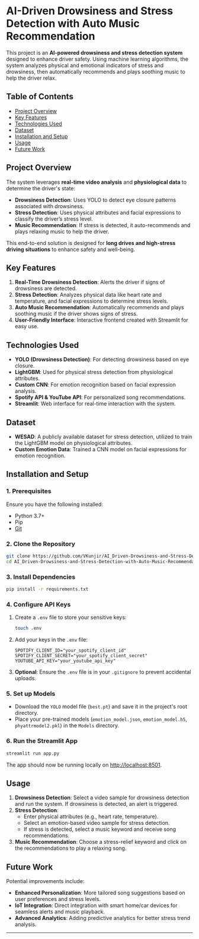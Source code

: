 # AI-Driven Drowsiness and Stress Detection with Auto Music Recommendation

This project is an **AI-powered drowsiness and stress detection system** designed to enhance driver safety. Using machine learning algorithms, the system analyzes physical and emotional indicators of stress and drowsiness, then automatically recommends and plays soothing music to help the driver relax.

## Table of Contents
- [Project Overview](#project-overview)
- [Key Features](#key-features)
- [Technologies Used](#technologies-used)
- [Dataset](#dataset)
- [Installation and Setup](#installation-and-setup)
- [Usage](#usage)
- [Future Work](#future-work)

## Project Overview
The system leverages **real-time video analysis** and **physiological data** to determine the driver's state:
- **Drowsiness Detection**: Uses YOLO to detect eye closure patterns associated with drowsiness.
- **Stress Detection**: Uses physical attributes and facial expressions to classify the driver’s stress level.
- **Music Recommendation**: If stress is detected, it auto-recommends and plays relaxing music to help the driver.

This end-to-end solution is designed for **long drives and high-stress driving situations** to enhance safety and well-being.

## Key Features
1. **Real-Time Drowsiness Detection**: Alerts the driver if signs of drowsiness are detected.
2. **Stress Detection**: Analyzes physical data like heart rate and temperature, and facial expressions to determine stress levels.
3. **Auto Music Recommendation**: Automatically recommends and plays soothing music if the driver shows signs of stress.
4. **User-Friendly Interface**: Interactive frontend created with Streamlit for easy use.

## Technologies Used
- **YOLO (Drowsiness Detection)**: For detecting drowsiness based on eye closure.
- **LightGBM**: Used for physical stress detection from physiological attributes.
- **Custom CNN**: For emotion recognition based on facial expression analysis.
- **Spotify API & YouTube API**: For personalized song recommendations.
- **Streamlit**: Web interface for real-time interaction with the system.

## Dataset
- **WESAD**: A publicly available dataset for stress detection, utilized to train the LightGBM model on physiological attributes.
- **Custom Emotion Data**: Trained a CNN model on facial expressions for emotion recognition.

## Installation and Setup

### 1. Prerequisites
Ensure you have the following installed:
- Python 3.7+
- Pip
- [Git](https://git-scm.com/)

### 2. Clone the Repository
```bash
git clone https://github.com/VKunjir/AI_Driven-Drowsiness-and-Stress-Detection-with-Auto-Music-Recommendation.git
cd AI_Driven-Drowsiness-and-Stress-Detection-with-Auto-Music-Recommendation

````

### 3. Install Dependencies

```bash
pip install -r requirements.txt
```

### 4. Configure API Keys

1. Create a `.env` file to store your sensitive keys:
   ```bash
   touch .env
   ```
2. Add your keys in the `.env` file:
   ```plaintext
   SPOTIFY_CLIENT_ID="your_spotify_client_id"
   SPOTIFY_CLIENT_SECRET="your_spotify_client_secret"
   YOUTUBE_API_KEY="your_youtube_api_key"
   ```
3. **Optional**: Ensure the `.env` file is in your `.gitignore` to prevent accidental uploads.

### 5. Set up Models

- Download the `YOLO` model file (`best.pt`) and save it in the project's root directory.
- Place your pre-trained models (`emotion_model.json`, `emotion_model.h5`, `phyattrmodel2.pkl`) in the `Models` directory.

### 6. Run the Streamlit App

```bash
streamlit run app.py
```

The app should now be running locally on [http://localhost:8501](http://localhost:8501).

## Usage

1. **Drowsiness Detection**: Select a video sample for drowsiness detection and run the system. If drowsiness is detected, an alert is triggered.
2. **Stress Detection**:
   - Enter physical attributes (e.g., heart rate, temperature).
   - Select an emotion-based video sample for stress detection.
   - If stress is detected, select a music keyword and receive song recommendations.
3. **Music Recommendation**: Choose a stress-relief keyword and click on the recommendations to play a relaxing song.

## Future Work

Potential improvements include:

- **Enhanced Personalization**: More tailored song suggestions based on user preferences and stress levels.
- **IoT Integration**: Direct integration with smart home/car devices for seamless alerts and music playback.
- **Advanced Analytics**: Adding predictive analytics for better stress trend analysis.

---
